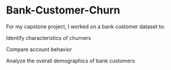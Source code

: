 # Bank-Customer-Churn
 For my capstone project, I worked on a bank customer dataset to:

Identify characteristics of churners

Compare account behavior

Analyze the overall demographics of bank customers

